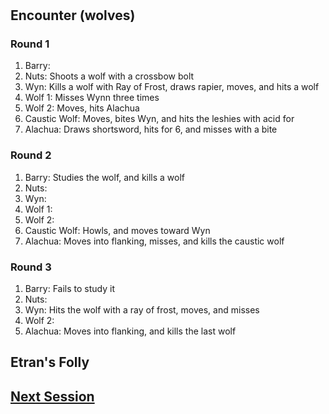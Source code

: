 # 

## Encounter (wolves)

### Round 1

1. Barry: 
1. Nuts: Shoots a wolf with a crossbow bolt
1. Wyn: Kills a wolf with Ray of Frost, draws rapier, moves, and hits a wolf
1. Wolf 1: Misses Wynn three times
1. Wolf 2: Moves, hits Alachua
1. Caustic Wolf: Moves, bites Wyn, and hits the leshies with acid for 
1. Alachua: Draws shortsword, hits for 6, and misses with a bite

### Round 2

1. Barry: Studies the wolf, and kills a wolf
1. Nuts: 
1. Wyn: 
1. Wolf 1: 
1. Wolf 2: 
1. Caustic Wolf: Howls, and moves toward Wyn
1. Alachua: Moves into flanking, misses, and kills the caustic wolf

### Round 3

1. Barry: Fails to study it
1. Nuts: 
1. Wyn: Hits the wolf with a ray of frost, moves, and misses
1. Wolf 2: 
1. Alachua: Moves into flanking, and kills the last wolf

## Etran's Folly

## [Next Session](./2021-11-10.md)
